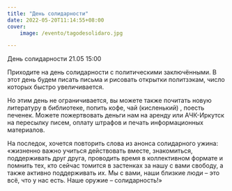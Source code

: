 ```yaml
---
title: "День солидарности"
date: 2022-05-20T11:14:55+08:00
cover: 
    image: /evento/tagodesolidaro.jpg

---
```

День солидарности 
21.05 15:00

Приходите на день солидарности с политическими заключёнными. В этот день будем писать письма и рисовать открытки политзэкам, число которых быстро увеличивается. 

Но этим день не ограничивается, вы можете также почитать новую литературу в библиотеке, попить кофе, чай (кисленький) , поесть печенек.
Можете пожертвовать деньги нам на аренду или АЧК-Иркутск на пересылку писем, оплату штрафов и печать информационных материалов.

На последок, хочется повторить слова из анонса солидарного ужина:
«жизненно важно учиться действовать вместе, знакомиться, поддерживать друг друга, проводить время в коллективном формате и помнить тех, кто сейчас томится в застенках за нашу с вами свободу, а также активно поддерживать их. Мы с вами, наши близкие люди – это всё, что у нас есть. Наше оружие – солидарность!»


